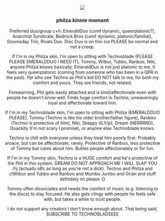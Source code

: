 <div align="center">
  <img src="https://64.media.tumblr.com/cf1b7ce2dbd721ba6aa18e56475bbe12/a1b47f847a7dc038-37/s400x600/49e035a947b42937c6d9d626f6e6418b37dab67c.gifv">
</div>

<h3><p align="center">philza kinnie moment</p></h3>

<p align="center">Preferred duo/group c+h: EmeraldDuo (comf dynamic, queerplatonic?), Anarchist Syndicate, Bedrock Bros (comf dynamic, platonic/familial), Doomsday Trio, Rivals Duo. Disc Duo is on thin ice PLEASE be normal and not a creep.</p>

<p align="center">If I'm in my Philza skin, I'm open to sitting with Technoblade (PLEASE PLEASE EMERALDDUO I NEED IT), Tommy, Wilbur, Tubbo, Ranboo, Niki, anyone Philza knows basically. EmeraldDuo is not just platonic to me, it feels very queerplatonic (coming from someone who has been in a QPR in the past). Ppl who see Techno as Phil's kid DO NOT talk to me, for both my comfort and yours. They are friends, not related.</p>
<p align="center">Forewarning, Phil gets easily attached and is kind/affectionate even with people he doesn't know well. Finds huge comfort in Techno, unwaveringly loyal and affectionate toward him.</p>
<p align="center">If I'm in my Technoblade skin, I'm open to sitting with Philza (EMERALDDUO PLEASE), Tommy (Techno is like his older brother/father figure), Ranboo (Techno is protective of him), Niki, Skeppy (ILY/p), Dream (NERRRRD), Quackity (I'm not scary I promise), or anyone else Technoblade knows.</p>
<p align="center">Techno is chill with everyone unless they treat him poorly first. Probably aroace, but can be affectionate, rarely. Protective of Ranboo, less protective of Tommy but cares about him. Bullies people affectionately or for fun.</p>
<p align="center">If I'm in my Tommy skin, Techno is a HUGE comfort and he's protective of the Phil in this system. DREAM DO NOT APPROACH ME I WILL SLAP YOU /hj (actually idfc as long as you're not a dick). Techno and Philza and c!Wilbur and Tubbo and Ranboo and Mumbo Jumbo and Grian and stuff definitely int please :D</p>
<p align="center">Tommy often dissociates and needs the comfort of music (e.g. listening to the discs) to stay focused. He also gets clingy with people he feels safe with, but takes a while to trust people.</p>

<p align="center">I do not support any creators I don't know enough about. That being said, SUBSCRIBE TO TECHNOBLADEEEE</p>
